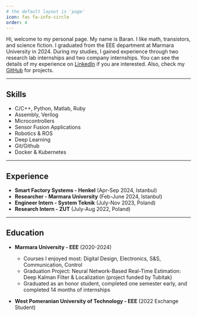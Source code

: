```yaml
---
# the default layout is 'page'
icon: fas fa-info-circle
order: 4
---
```


Hi, welcome to my personal page. My name is Baran. I like math, transistors, and science fiction. I graduated from the EEE department at Marmara University in 2024. During my studies, I gained experience through two research lab internships and two company internships. You can see the details of my experience on [LinkedIn](https://linkedin.com/in/barancan-sonmez) if you are interested. Also, check my [GitHub](https://github.com/sbarancan) for projects.

---

## Skills
- C/C++, Python, Matlab, Ruby
- Assembly, Verilog
- Microcontrollers
- Sensor Fusion Applications
- Robotics & ROS
- Deep Learning
- Git/Github
- Docker & Kubernetes

---

## Experience
- **Smart Factory Systems - Henkel** (Apr-Sep 2024, Istanbul)  
- **Researcher - Marmara University** (Feb-June 2024, Istanbul)  
- **Engineer Intern - System Teknik** (July-Nov 2023, Poland)  
- **Research Intern - ZUT** (July-Aug 2022, Poland)  

---

## Education
- **Marmara University - EEE** (2020-2024)  
  - Courses I enjoyed most: Digital Design, Electronics, S&S, Communication, Control  
  - Graduation Project: Neural Network-Based Real-Time Estimation: Deep Kalman Filter & Localization (project funded by Tubitak)  
  - Graduated as an honor student, completed one semester early, and completed 14 months of internships  

- **West Pomeranian University of Technology - EEE** (2022 Exchange Student)
